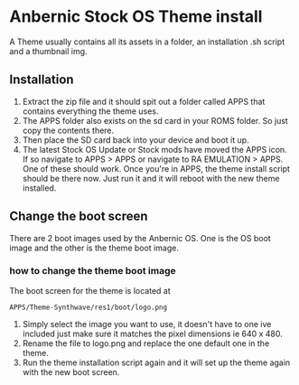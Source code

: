 # Anbernic Stock OS Theme install

A Theme usually contains all its assets in a folder, an installation .sh script and a thumbnail img.

## Installation

1. Extract the zip file and it should spit out a folder called APPS that contains everything the theme uses.
2. The APPS folder also exists on the sd card in your ROMS folder. So just copy the contents there.
3. Then place the SD card back into your device and boot it up.
4. The latest Stock OS Update or Stock mods have moved the APPS icon. If so navigate to APPS > APPS or navigate to RA EMULATION > APPS. One of these should work. Once you're in APPS, the theme install script should be there now. Just run it and it will reboot with the new theme installed.

## Change the boot screen

There are 2 boot images used by the Anbernic OS. One is the OS boot image and the other is the theme boot image.

### how to change the theme boot image

The boot screen for the theme is located at

```
APPS/Theme-Synthwave/res1/boot/logo.png
```

1. Simply select the image you want to use, it doesn't have to one ive included just make sure it matches the pixel dimensions ie 640 x 480.
2. Rename the file to logo.png and replace the one default one in the theme.
3. Run the theme installation script again and it will set up the theme again with the new boot screen.
